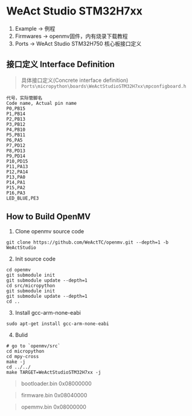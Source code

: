 # WeAct Studio STM32H7xx

1. Example -> 例程
2. Firmwares -> openmv固件，内有烧录下载教程
3. Ports -> WeAct Studio STM32H750 核心板接口定义

## 接口定义 Interface Definition
> 具体接口定义(Concrete interface definition) `Ports\micropython\boards\WeActStudioSTM32H7xx\mpconfigboard.h`
```
代号，实际管脚名
Code name, Actual pin name
P0,PB15
P1,PB14
P2,PB13
P3,PB12
P4,PB10
P5,PB11
P6,PA5
P7,PD12
P8,PD13
P9,PD14
P10,PD15
P11,PA13
P12,PA14
P13,PA0
P14,PA1
P15,PA2
P16,PA3
LED_BLUE,PE3
```

## How to Build OpenMV

1. Clone openmv source code
```
git clone https://github.com/WeActTC/openmv.git --depth=1 -b WeActStudio
```

2. Init source code
```
cd openmv
git submodule init
git submodule update --depth=1
cd src/micropython
git submodule init
git submodule update --depth=1
cd ..
```

3. Install gcc-arm-none-eabi
```
sudo apt-get install gcc-arm-none-eabi
```

4. Bulid
```
# go to `openmv/src`
cd micropython
cd mpy-cross
make -j
cd ../../
make TARGET=WeActStudioSTM32H7xx -j
```

> bootloader.bin 0x08000000

> firmware.bin 0x08040000

> opemmv.bin 0x08000000